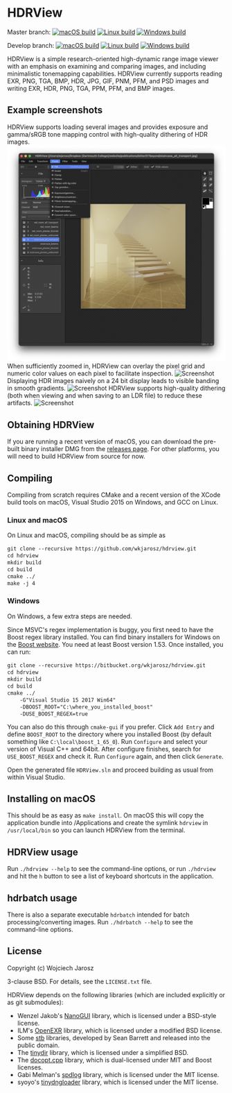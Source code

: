 # HDRView

Master branch:
[![macOS build](https://github.com/wkjarosz/hdrview/actions/workflows/ci-mac.yml/badge.svg?branch=master)](https://github.com/wkjarosz/hdrview/actions/workflows/ci-mac.yml)
[![Linux build](https://github.com/wkjarosz/hdrview/actions/workflows/ci-linux.yml/badge.svg?branch=master)](https://github.com/wkjarosz/hdrview/actions/workflows/ci-linux.yml)
[![Windows build](https://github.com/wkjarosz/hdrview/actions/workflows/ci-windows.yml/badge.svg?branch=master)](https://github.com/wkjarosz/hdrview/actions/workflows/ci-windows.yml)

Develop branch:
[![macOS build](https://github.com/wkjarosz/hdrview/actions/workflows/ci-mac.yml/badge.svg?branch=develop)](https://github.com/wkjarosz/hdrview/actions/workflows/ci-mac.yml)
[![Linux build](https://github.com/wkjarosz/hdrview/actions/workflows/ci-linux.yml/badge.svg?branch=develop)](https://github.com/wkjarosz/hdrview/actions/workflows/ci-linux.yml)
[![Windows build](https://github.com/wkjarosz/hdrview/actions/workflows/ci-windows.yml/badge.svg?branch=develop)](https://github.com/wkjarosz/hdrview/actions/workflows/ci-windows.yml)

HDRView is a simple research-oriented high-dynamic range image viewer with an emphasis on examining and comparing images, and including minimalistic tonemapping capabilities. HDRView currently supports reading EXR, PNG, TGA, BMP, HDR, JPG, GIF, PNM, PFM, and PSD images and writing EXR, HDR, PNG, TGA, PPM, PFM, and BMP images.

## Example screenshots
HDRView supports loading several images and provides exposure and gamma/sRGB tone mapping control with high-quality dithering of HDR images.
![Screenshot](resources/screenshot1.png "Screenshot1")
When sufficiently zoomed in, HDRView can overlay the pixel grid and numeric color values on each pixel to facilitate inspection.
![Screenshot](resources/screenshot2.png "Screenshot2")
Displaying HDR images naively on a 24 bit display leads to visible banding in smooth gradients.
![Screenshot](resources/screenshot3.png "Screenshot3")
HDRView supports high-quality dithering (both when viewing and when saving to an LDR file) to reduce these artifacts.
![Screenshot](resources/screenshot4.png "Screenshot4")

## Obtaining HDRView

If you are running a recent version of macOS, you can download the pre-built binary installer DMG from the [releases page](https://bitbucket.org/wkjarosz/hdrview/downloads). For other platforms, you will need to build HDRView from source for now.

## Compiling

Compiling from scratch requires CMake and a recent version of the XCode build tools on macOS, Visual Studio 2015 on Windows, and GCC on Linux.

### Linux and macOS

On Linux and macOS, compiling should be as simple as

    git clone --recursive https://github.com/wkjarosz/hdrview.git
    cd hdrview
    mkdir build
    cd build
    cmake ../
    make -j 4

### Windows

On Windows, a few extra steps are needed.

Since MSVC's regex implementation is buggy, you first need to have the Boost regex library installed. You can find binary installers for Windows on the [Boost website](http://www.boost.org/). You need at least Boost version 1.53. Once installed, you can run:

    git clone --recursive https://bitbucket.org/wkjarosz/hdrview.git
    cd hdrview
    mkdir build
    cd build
    cmake ../
        -G"Visual Studio 15 2017 Win64" 
        -DBOOST_ROOT="C:\where_you_installed_boost"
        -DUSE_BOOST_REGEX=true

You can also do this through ``cmake-gui`` if you prefer. Click ``Add Entry`` and define ``BOOST_ROOT`` to the directory where you installed Boost (by default something like ``C:\local\boost_1_65_0``). Run ``Configure`` and select your version of Visual C++ and 64bit. After configure finishes, search for ``USE_BOOST_REGEX`` and check it. Run ``Configure`` again, and then click ``Generate``.

Open the generated file ``HDRView.sln`` and proceed building as usual from within Visual Studio.


## Installing on macOS

This should be as easy as ``make install``. On macOS this will copy the application bundle into /Applications and create the symlink ``hdrview`` in ``/usr/local/bin`` so you can launch HDRView from the terminal.

## HDRView usage

Run ``./hdrview --help`` to see the command-line options, or run ``./hdrview `` and hit the ``h`` button to see a list of keyboard shortcuts in the application.

## hdrbatch usage

There is also a separate executable ``hdrbatch`` intended for batch processing/converting images. Run ``./hdrbatch --help`` to see the command-line options.

## License

Copyright (c) Wojciech Jarosz

3-clause BSD. For details, see the ``LICENSE.txt`` file.

HDRView depends on the following libraries (which are included explicitly or as git submodules):

* Wenzel Jakob's [NanoGUI](https://github.com/mitsuba-renderer/nanogui) library, which is licensed under a BSD-style license.
* ILM's [OpenEXR](http://www.openexr.com) library, which is licensed under a modified BSD license.
* Some [stb](https://github.com/nothings/stb) libraries, developed by Sean Barrett and released into the public domain.
* The [tinydir](https://github.com/cxong/tinydir/) library, which is licensed under a simplified BSD.
* The [docopt.cpp](https://github.com/docopt/docopt.cpp) library, which is dual-licensed under MIT and Boost licenses.
* Gabi Melman's [spdlog](https://github.com/gabime/spdlog) library, which is licensed under the MIT license.
* syoyo's [tinydngloader](https://github.com/syoyo/tinydngloader) library, which is licensed under the MIT license.
